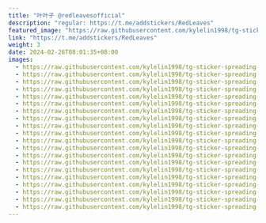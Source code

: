 ```yaml
---
title: "叶叶子 @redleavesofficial"
description: "regular: https://t.me/addstickers/RedLeaves"
featured_image: "https://raw.githubusercontent.com/kylelin1998/tg-sticker-spreading-worldwide-images/main/img/a4e7a66f-61ae-43e0-bdaa-9edc681907e7.jpg"
link: "https://t.me/addstickers/RedLeaves"
weight: 3
date: 2024-02-26T08:01:35+08:00
images:
  - https://raw.githubusercontent.com/kylelin1998/tg-sticker-spreading-worldwide-images/main/img/a4e7a66f-61ae-43e0-bdaa-9edc681907e7.jpg
  - https://raw.githubusercontent.com/kylelin1998/tg-sticker-spreading-worldwide-images/main/img/69029e9f-139b-434b-a834-ccb0ca5a7254.jpg
  - https://raw.githubusercontent.com/kylelin1998/tg-sticker-spreading-worldwide-images/main/img/c0d0993a-1980-4868-9487-df15b3e2b8b1.jpg
  - https://raw.githubusercontent.com/kylelin1998/tg-sticker-spreading-worldwide-images/main/img/3fc24eef-709a-4403-9894-0f4f488aa3b6.jpg
  - https://raw.githubusercontent.com/kylelin1998/tg-sticker-spreading-worldwide-images/main/img/c3094ea0-cde1-4e16-a111-f47f1536b61c.jpg
  - https://raw.githubusercontent.com/kylelin1998/tg-sticker-spreading-worldwide-images/main/img/fae59360-2f98-4fa8-9fca-06b01f8a2e73.jpg
  - https://raw.githubusercontent.com/kylelin1998/tg-sticker-spreading-worldwide-images/main/img/8db6bd6a-1b16-4dcd-a0e9-4f02a39be950.jpg
  - https://raw.githubusercontent.com/kylelin1998/tg-sticker-spreading-worldwide-images/main/img/0ad302ed-b256-4773-ba84-71b5f4802607.jpg
  - https://raw.githubusercontent.com/kylelin1998/tg-sticker-spreading-worldwide-images/main/img/82e2b57a-2f8d-44c7-9505-84d0ea9f212a.jpg
  - https://raw.githubusercontent.com/kylelin1998/tg-sticker-spreading-worldwide-images/main/img/7406cbca-96df-431f-ac7c-5fd83791fa43.jpg
  - https://raw.githubusercontent.com/kylelin1998/tg-sticker-spreading-worldwide-images/main/img/fa63672c-0650-4883-8522-e8399015617b.jpg
  - https://raw.githubusercontent.com/kylelin1998/tg-sticker-spreading-worldwide-images/main/img/b952a60e-eb6d-4f94-a0ad-45717431c938.jpg
  - https://raw.githubusercontent.com/kylelin1998/tg-sticker-spreading-worldwide-images/main/img/e3e330bf-8c6b-44cb-8d4f-3678f90d6a1d.jpg
  - https://raw.githubusercontent.com/kylelin1998/tg-sticker-spreading-worldwide-images/main/img/8e563755-238a-4cc4-8764-db62b88699c0.jpg
  - https://raw.githubusercontent.com/kylelin1998/tg-sticker-spreading-worldwide-images/main/img/a182b41c-9b4c-4d8b-98f2-87d097e1b884.jpg
  - https://raw.githubusercontent.com/kylelin1998/tg-sticker-spreading-worldwide-images/main/img/75a19a58-a756-469c-adf1-31cdc8002a86.jpg
  - https://raw.githubusercontent.com/kylelin1998/tg-sticker-spreading-worldwide-images/main/img/73ea1744-3cfc-4a6d-aa2a-02730ddbb609.jpg
  - https://raw.githubusercontent.com/kylelin1998/tg-sticker-spreading-worldwide-images/main/img/1c4c9b22-d651-4b88-a3a8-31bc5a9c703c.jpg
  - https://raw.githubusercontent.com/kylelin1998/tg-sticker-spreading-worldwide-images/main/img/d033541b-f26b-4ddb-b4a2-6c272a472b7e.jpg
  - https://raw.githubusercontent.com/kylelin1998/tg-sticker-spreading-worldwide-images/main/img/106d5bf3-b487-4b2d-94c1-2f2ecbfd4870.jpg
---
```

